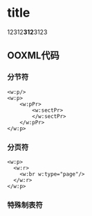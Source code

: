 # title

12312**312**3123

## OOXML代码

### 分节符

```{=openxml}
<w:p/>
<w:p>
    <w:pPr>
        <w:sectPr>
        </w:sectPr>
    </w:pPr>
</w:p>
```

### 分页符

```{=openxml}
<w:p>
  <w:r>
    <w:br w:type="page"/>
  </w:r>
</w:p>
```

### 特殊制表符
